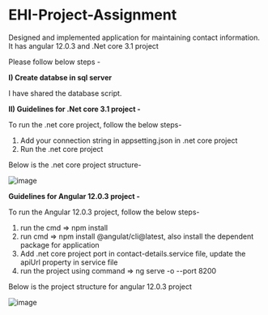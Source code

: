 # EHI-Project-Assignment
Designed and implemented application for maintaining contact information. It has angular 12.0.3 and .Net core 3.1 project

Please follow below steps -

**I) Create databse in sql server**

 I have shared the database script.

**II) Guidelines for .Net core 3.1 project -**

To run the .net core project, follow the below steps-

1) Add your connection string in appsetting.json in .net core project
2) Run the .net core project

Below is the .net core project structure-

![image](https://user-images.githubusercontent.com/58030402/120902201-8d9b7b00-c65c-11eb-85b7-11c3dfcbfd34.png)



**Guidelines for Angular 12.0.3 project -**

To run the Angular 12.0.3 project, follow the below steps-

1) run the cmd => npm install
2) run cmd => npm install @angulat/cli@latest, also install the dependent package for application
3) Add .net core project port in contact-details.service file, update the apiUrl property in service file
4) run the project using command => ng serve -o --port 8200

Below is the project structure for angular 12.0.3 project

![image](https://user-images.githubusercontent.com/58030402/120902020-a192ad00-c65b-11eb-9499-311dc7b63140.png)


